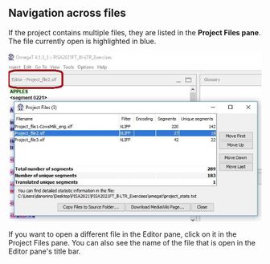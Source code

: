 ## Navigation across files

If the project contains multiple files, they are listed in the **Project Files pane**. The file currently open is highlighted in blue.

![](../_assets/img/06_project_files_pane.jpg)

If you want to open a different file in the Editor pane, click on it in the Project Files pane. You can also see the name of the file that is open in the Editor pane's title bar.
